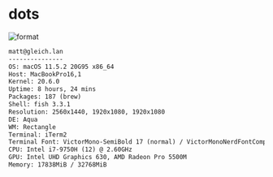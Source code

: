 
# dots

![format](https://github.com/gleich/dots/workflows/format/badge.svg)

```txt
matt@gleich.lan 
--------------- 
OS: macOS 11.5.2 20G95 x86_64 
Host: MacBookPro16,1 
Kernel: 20.6.0 
Uptime: 8 hours, 24 mins 
Packages: 187 (brew) 
Shell: fish 3.3.1 
Resolution: 2560x1440, 1920x1080, 1920x1080 
DE: Aqua 
WM: Rectangle 
Terminal: iTerm2 
Terminal Font: VictorMono-SemiBold 17 (normal) / VictorMonoNerdFontCompleteM-SemiBold 17 (non-ascii) 
CPU: Intel i7-9750H (12) @ 2.60GHz 
GPU: Intel UHD Graphics 630, AMD Radeon Pro 5500M 
Memory: 17838MiB / 32768MiB 
```
